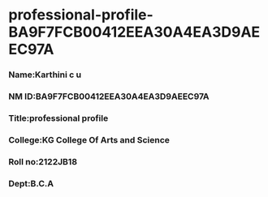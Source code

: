 # professional-profile-BA9F7FCB00412EEA30A4EA3D9AEEC97A

### Name:Karthini c u
### NM ID:BA9F7FCB00412EEA30A4EA3D9AEEC97A
### Title:professional profile
### College:KG College Of Arts and Science
### Roll no:2122JB18
### Dept:B.C.A
